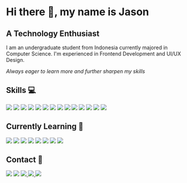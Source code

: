 # Hi there 👋, my name is Jason
## A Technology Enthusiast
I am an undergraduate student from Indonesia currently majored in Computer Science. I'm experienced in Frontend Development and UI/UX Design.

*Always eager to learn more and further sharpen my skills*

## Skills :computer:
<img src="https://img.shields.io/badge/-HTML5-333333?style=for-the-badge&logo=html5"> <img src="https://img.shields.io/badge/-CSS3-333333?style=for-the-badge&logo=css3"> <img src="https://img.shields.io/badge/-JavaScript-333333?style=for-the-badge&logo=javascript"> <img src="https://img.shields.io/badge/-Sass-333333?style=for-the-badge&logo=sass"> <img src="https://img.shields.io/badge/-Bootstrap-333333?style=for-the-badge&logo=bootstrap"> <img src="https://img.shields.io/badge/-React-333333?style=for-the-badge&logo=react"> <img src="https://img.shields.io/badge/-Git-333333?style=for-the-badge&logo=git"> <img src="https://img.shields.io/badge/-Python-333333?style=for-the-badge&logo=python"> <img src="https://img.shields.io/badge/-C-333333?style=for-the-badge&logo=c"> <img src="https://img.shields.io/badge/-C++-333333?style=for-the-badge&logo=c%2B%2B"> <img src="https://img.shields.io/badge/-Figma-333333?style=for-the-badge&logo=figma"> <img src="https://img.shields.io/badge/-Vue-333333?style=for-the-badge&logo=vuedotjs"> <img src="https://img.shields.io/badge/-Java-333333?style=for-the-badge&logo=java"> <img src="https://img.shields.io/badge/-Material--UI-333333?style=for-the-badge&logo=material-ui"> 

## Currently Learning :blue_book:
<img src="https://img.shields.io/badge/-Node.js-333333?style=for-the-badge&logo=nodedotjs"> <img src="https://img.shields.io/badge/-Go-333333?style=for-the-badge&logo=go"> <img src="https://img.shields.io/badge/-Next.js-333333?style=for-the-badge&logo=nextdotjs"> <img src="https://img.shields.io/badge/-Flask-333333?style=for-the-badge&logo=flask"> <img src="https://img.shields.io/badge/-Django-333333?style=for-the-badge&logo=django"> <img src="https://img.shields.io/badge/-Gatsby-333333?style=for-the-badge&logo=gatsby"> <img src="https://img.shields.io/badge/-Express.js-333333?style=for-the-badge&logo=express"> <img src="https://img.shields.io/badge/-Redux-333333?style=for-the-badge&logo=redux"> 


## Contact :iphone:
<a href="mailto: jasonkanggara19022002@gmail.com"> <img src="https://img.shields.io/badge/jasonkanggara19022002@gmail.com-D14836?style=flat-square&logo=gmail&logoColor=white"></a>
<a href="https://timeline.line.me/user/_dXq840Z-z31_8b_qEpfQp0FgF18DFgGyKMGFck0"><img src="https://img.shields.io/badge/-jason__punyahp-00c300?style=flat-square&logo=LINE&logoColor=white"></a>
<a href="https://www.linkedin.com/in/jason-kanggara-423b011a9/"> <img src="https://img.shields.io/badge/Jason_Kanggara-0077B5?style=flat-square&logo=linkedin&logoColor=white"> </a>
<a href="https://www.instagram.com/jason.kanggara/"> <img src="https://img.shields.io/badge/jason.kanggara-E4405F?style=flat-square&logo=instagram&logoColor=white"> </a>
<a href="https://github.com/jasonk19"> <img src="https://img.shields.io/badge/jasonk19-100000?style=flat-square&logo=github&logoColor=white"> </a>

